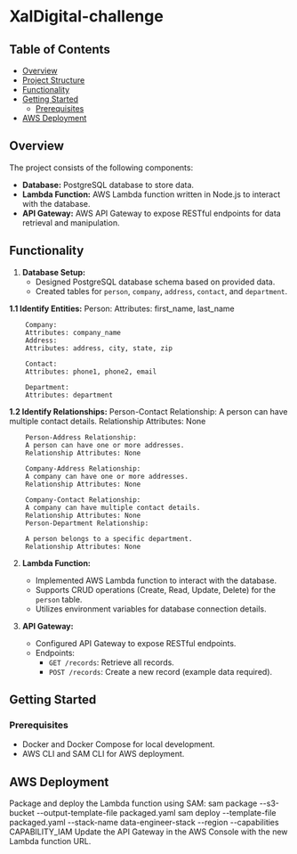 # XalDigital-challenge
## Table of Contents

- [Overview](#overview)
- [Project Structure](#project-structure)
- [Functionality](#functionality)
- [Getting Started](#getting-started)
  - [Prerequisites](#prerequisites)
- [AWS Deployment](#aws-deployment)

## Overview

The project consists of the following components:

- **Database:** PostgreSQL database to store data.
- **Lambda Function:** AWS Lambda function written in Node.js to interact with the database.
- **API Gateway:** AWS API Gateway to expose RESTful endpoints for data retrieval and manipulation.


## Functionality

1. **Database Setup:**
   - Designed PostgreSQL database schema based on provided data.
   - Created tables for `person`, `company`, `address`, `contact`, and `department`.
     
 **1.1 Identify Entities:**
        Person:
        Attributes: first_name, last_name
     
        Company:
        Attributes: company_name
        Address:
        Attributes: address, city, state, zip
     
        Contact:    
        Attributes: phone1, phone2, email
     
        Department:
        Attributes: department
     
  **1.2 Identify Relationships:**
        Person-Contact Relationship:
        A person can have multiple contact details.
        Relationship Attributes: None
        
        Person-Address Relationship:
        A person can have one or more addresses.
        Relationship Attributes: None
        
        Company-Address Relationship:
        A company can have one or more addresses.
        Relationship Attributes: None
        
        Company-Contact Relationship:
        A company can have multiple contact details.
        Relationship Attributes: None
        Person-Department Relationship:
        
        A person belongs to a specific department.
        Relationship Attributes: None

2. **Lambda Function:**
   - Implemented AWS Lambda function to interact with the database.
   - Supports CRUD operations (Create, Read, Update, Delete) for the `person` table.
   - Utilizes environment variables for database connection details.

3. **API Gateway:**
   - Configured API Gateway to expose RESTful endpoints.
   - Endpoints:
     - `GET /records`: Retrieve all records.
     - `POST /records`: Create a new record (example data required).
      
## Getting Started

### Prerequisites

- Docker and Docker Compose for local development.
- AWS CLI and SAM CLI for AWS deployment.

## AWS Deployment
Package and deploy the Lambda function using SAM:
sam package --s3-bucket <your-s3-bucket> --output-template-file packaged.yaml
sam deploy --template-file packaged.yaml --stack-name data-engineer-stack --region <your-region> --capabilities CAPABILITY_IAM
Update the API Gateway in the AWS Console with the new Lambda function URL.

